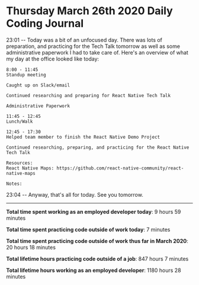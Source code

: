 # Thursday March 26th 2020 Daily Coding Journal

23:01 -- Today was a bit of an unfocused day. There was lots of preparation, and practicing for the Tech Talk tomorrow as well as some administrative paperwork I had to take care of. Here's an overview of what my day at the office looked like today:
```
8:00 - 11:45
Standup meeting

Caught up on Slack/email

Continued researching and preparing for React Native Tech Talk

Administrative Paperwork

11:45 - 12:45
Lunch/Walk

12:45 - 17:30
Helped team member to finish the React Native Demo Project

Continued researching, preparing, and practicing for the React Native Tech Talk

Resources:
React Native Maps: https://github.com/react-native-community/react-native-maps

Notes:
```
23:04 -- Anyway, that's all for today. See you tomorrow.
___
**Total time spent working as an employed developer today**: 9 hours 59 minutes

**Total time spent practicing code outside of work today**: 7 minutes

**Total time spent practicing code outside of work thus far in March 2020**: 20 hours 18 minutes

**Total lifetime hours practicing code outside of a job**: 847 hours 7 minutes

**Total lifetime hours working as an employed developer**: 1180 hours 28 minutes 